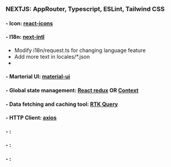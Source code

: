 ### NEXTJS: AppRouter, Typescript, ESLint, Tailwind CSS

#### - Icon: [react-icons](https://react-icons.github.io/react-icons/)
#### - I18n: [next-intl](https://next-intl-docs.vercel.app/docs/getting-started/app-router/without-i18n-routing)
  -  Modify i18n/request.ts for changing language feature
  -  Add more text in locales/*.json
  -  

#### - Marterial UI: [material-ui](https://mui.com/material-ui/integrations/nextjs/)
#### - Global state management: [React redux](https://redux.js.org/usage/nextjs) OR [Context](https://react.dev/reference/react/)
#### - Data fetching and caching tool: [RTK Query ](https://redux-toolkit.js.org/rtk-query/usage-with-typescript)
#### - HTTP Client: [axios](https://axios-http.com/docs/example)
#### - : []()
#### - : []()
#### - : []()
